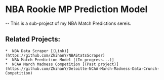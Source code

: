 # NBA Rookie MP Prediction Model

-- This is a sub-project of my NBA Match Predictions sereis. 

## Related Projects:
    *  NBA Data Scraper [(Link)](https://github.com/ZhihanY/NBAStatsScraper)
    *  NBA Match Prediction Model [(In progress...)]
    *  NCAA March Madness Competition [(Past project)](https://github.com/ZhihanY/Deloitte-NCAA-March-Madness-Data-Crunch-Competition)

